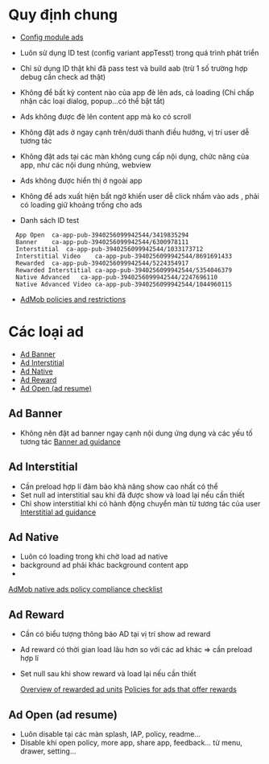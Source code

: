 # Quy định chung
* [Config module ads](https://github.com/AperoVN/AperoModuleAds)
* Luôn sử dụng ID test (config variant appTesst) trong quá trình phát triển
* Chỉ sử dụng ID thật khi đã pass test và build aab (trừ 1 số trường hợp debug cần check ad thật)
* Không để bất kỳ content nào của app đè lên ads, cả loading (Chỉ chấp nhận các loại dialog, popup...có thể bật tắt)
* Ads không được đè lên content app mà ko có scroll
* Không đặt ads ở ngay cạnh trên/dưới thanh điều hướng, vị trí user dễ tương tác
* Không đặt ads tại các màn không cung cấp nội dụng, chức năng của app, như các nội dung nhúng, webview
* Ads không được hiển thị ở ngoài app
  
* Không để ads xuất hiện bất ngờ khiến user dễ click nhầm vào ads , phải có loading giữ khoảng trống cho ads
* Danh sách ID test
~~~
  App Open	ca-app-pub-3940256099942544/3419835294
  Banner	ca-app-pub-3940256099942544/6300978111
  Interstitial	ca-app-pub-3940256099942544/1033173712
  Interstitial Video	ca-app-pub-3940256099942544/8691691433
  Rewarded	ca-app-pub-3940256099942544/5224354917
  Rewarded Interstitial	ca-app-pub-3940256099942544/5354046379
  Native Advanced	ca-app-pub-3940256099942544/2247696110
  Native Advanced Video	ca-app-pub-3940256099942544/1044960115
~~~

* [AdMob policies and restrictions](https://support.google.com/admob/answer/6128543?hl=en)
# Các loại ad
* [Ad Banner](#ad_banner)
* [Ad Interstitial](#ad_inter)
* [Ad Native](#ad_native)
* [Ad Reward](#ad_reward)
* [Ad Open (ad resume)](#ad_open)


## <a id="ad_banner" ></a>Ad Banner
* Không nên đặt ad banner ngay cạnh nội dung ứng dụng và các yếu tố tương tác
  [Banner ad guidance](https://support.google.com/admob/answer/6128877)
## <a id="ad_inter" ></a>Ad Interstitial 
* Cần preload hợp lí đảm bảo khả năng show cao nhất có thể
* Set null ad interstitial sau khi đã được show và load lại nếu cần thiết
* Chỉ show interstitial khi có hành động chuyển màn từ tương tác của user
  [Interstitial ad guidance](https://support.google.com/admob/answer/6066980)
## <a id="ad_native" ></a>Ad Native
* Luôn có loading trong khi chờ load ad native
* background ad phải khác background content app
*
[AdMob native ads policy compliance checklist](https://support.google.com/admob/answer/6240814)
## <a id="ad_reward" ></a>Ad Reward
* Cần có biểu tượng thông báo AD tại vị trí show ad reward
* Ad reward có thời gian load lâu hơn so với các ad khác => cần preload hợp lí
* Set null sau khi show reward và load lại nếu cần thiết

  [Overview of rewarded ad units](https://support.google.com/admob/answer/7372450?hl=en&ref_topic=7384517)
  [Policies for ads that offer rewards](https://support.google.com/admob/answer/7313578?hl=en)
## <a id="ad_open" ></a>Ad Open (ad resume)
* Luôn disable tại các màn splash, IAP, policy, readme...
* Disable khi open policy, more app, share app, feedback... từ menu, drawer, setting...




